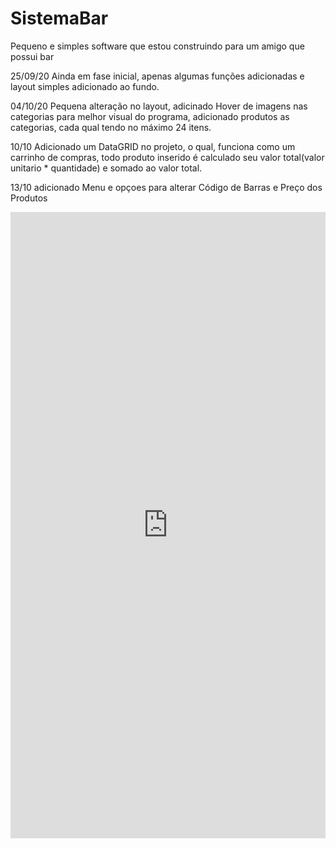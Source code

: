 # SistemaBar
Pequeno e simples software que estou construindo para um amigo que possui bar

25/09/20 Ainda em fase inicial, apenas algumas funções adicionadas e layout simples adicionado ao fundo.

04/10/20 Pequena alteração no layout, adicinado Hover de imagens nas categorias para melhor visual do programa, adicionado produtos as categorias, cada qual tendo no máximo 24 itens.

10/10 Adicionado um DataGRID no projeto, o qual, funciona como um carrinho de compras, todo produto inserido é calculado seu valor total(valor unitario * quantidade)
e somado ao valor total.

13/10 adicionado Menu e opçoes para alterar Código de Barras e Preço dos Produtos

<iframe src="https://www.linkedin.com/embed/feed/update/urn:li:ugcPost:6722784893622882307" height="1002" width="504" frameborder="0" allowfullscreen="" title="Publicação incorporada"></iframe>

 
